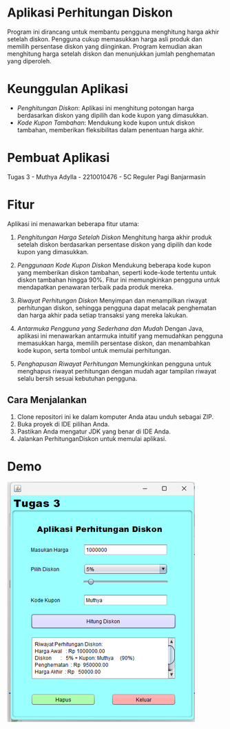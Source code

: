 # Aplikasi Perhitungan Diskon
 
Program ini dirancang untuk membantu pengguna menghitung harga akhir setelah diskon. Pengguna cukup memasukkan harga asli produk dan memilih persentase diskon yang diinginkan. Program kemudian akan menghitung harga setelah diskon dan menunjukkan jumlah penghematan yang diperoleh.

# Keunggulan Aplikasi

- *Penghitungan Diskon*: Aplikasi ini menghitung potongan harga berdasarkan diskon yang dipilih dan kode kupon yang dimasukkan.
- *Kode Kupon Tambahan*: Mendukung kode kupon untuk diskon tambahan, memberikan fleksibilitas dalam penentuan harga akhir.

# Pembuat Aplikasi

Tugas 3 - Muthya Adylla - 2210010476 - 5C Reguler Pagi Banjarmasin

# Fitur

Aplikasi ini menawarkan beberapa fitur utama:

1. *Penghitungan Harga Setelah Diskon*
Menghitung harga akhir produk setelah diskon berdasarkan persentase diskon yang dipilih dan kode kupon yang dimasukkan.

2. *Penggunaan Kode Kupon Diskon*
Mendukung beberapa kode kupon yang memberikan diskon tambahan, seperti kode-kode tertentu untuk diskon tambahan hingga 90%. Fitur ini memungkinkan pengguna untuk mendapatkan penawaran terbaik pada produk mereka.

3. *Riwayat Perhitungan Diskon*
Menyimpan dan menampilkan riwayat perhitungan diskon, sehingga pengguna dapat melacak penghematan dan harga akhir pada setiap transaksi yang mereka lakukan.

4. *Antarmuka Pengguna yang Sederhana dan Mudah*
Dengan Java, aplikasi ini menawarkan antarmuka intuitif yang memudahkan pengguna memasukkan harga, memilih persentase diskon, dan menambahkan kode kupon, serta tombol untuk memulai perhitungan.

5. *Penghapusan Riwayat Perhitungan*
Memungkinkan pengguna untuk menghapus riwayat perhitungan dengan mudah agar tampilan riwayat selalu bersih sesuai kebutuhan pengguna.

## Cara Menjalankan

1. Clone repositori ini ke dalam komputer Anda atau unduh sebagai ZIP.
2. Buka proyek di IDE pilihan Anda.
3. Pastikan Anda mengatur JDK yang benar di IDE Anda.
4. Jalankan PerhitunganDiskon untuk memulai aplikasi.

# Demo
![App Screenshot](img/Diskon.png)
